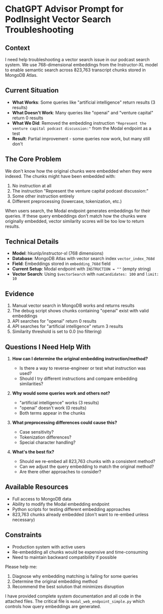 # ChatGPT Advisor Prompt for PodInsight Vector Search Troubleshooting

## Context
I need help troubleshooting a vector search issue in our podcast search system. We use 768-dimensional embeddings from the Instructor-XL model to enable semantic search across 823,763 transcript chunks stored in MongoDB Atlas.

## Current Situation
- **What Works**: Some queries like "artificial intelligence" return results (3 results)
- **What Doesn't Work**: Many queries like "openai" and "venture capital" return 0 results
- **What We Did**: Removed the embedding instruction `"Represent the venture capital podcast discussion:"` from the Modal endpoint as a test
- **Result**: Partial improvement - some queries now work, but many still don't

## The Core Problem
We don't know how the original chunks were embedded when they were indexed. The chunks might have been embedded with:
1. No instruction at all
2. The instruction "Represent the venture capital podcast discussion:"
3. Some other instruction entirely
4. Different preprocessing (lowercase, tokenization, etc.)

When users search, the Modal endpoint generates embeddings for their queries. If these query embeddings don't match how the chunks were originally embedded, vector similarity scores will be too low to return results.

## Technical Details
- **Model**: hkunlp/instructor-xl (768 dimensions)
- **Database**: MongoDB Atlas with vector search index `vector_index_768d`
- **Field**: Embeddings stored in `embedding_768d` field
- **Current Setup**: Modal endpoint with `INSTRUCTION = ""` (empty string)
- **Vector Search**: Using `$vectorSearch` with `numCandidates: 100` and `limit: 10`

## Evidence
1. Manual vector search in MongoDB works and returns results
2. The debug script shows chunks containing "openai" exist with valid embeddings
3. API searches for "openai" return 0 results
4. API searches for "artificial intelligence" return 3 results
5. Similarity threshold is set to 0.0 (no filtering)

## Questions I Need Help With

1. **How can I determine the original embedding instruction/method?**
   - Is there a way to reverse-engineer or test what instruction was used?
   - Should I try different instructions and compare embedding similarities?

2. **Why would some queries work and others not?**
   - "artificial intelligence" works (3 results)
   - "openai" doesn't work (0 results)
   - Both terms appear in the chunks

3. **What preprocessing differences could cause this?**
   - Case sensitivity?
   - Tokenization differences?
   - Special character handling?

4. **What's the best fix?**
   - Should we re-embed all 823,763 chunks with a consistent method?
   - Can we adjust the query embedding to match the original method?
   - Are there other approaches to consider?

## Available Resources
- Full access to MongoDB data
- Ability to modify the Modal embedding endpoint
- Python scripts for testing different embedding approaches
- 823,763 chunks already embedded (don't want to re-embed unless necessary)

## Constraints
- Production system with active users
- Re-embedding all chunks would be expensive and time-consuming
- Need to maintain backward compatibility if possible

Please help me:
1. Diagnose why embedding matching is failing for some queries
2. Determine the original embedding method
3. Recommend the best solution that minimizes disruption

I have provided complete system documentation and all code in the attached files. The critical file is `modal_web_endpoint_simple.py` which controls how query embeddings are generated.